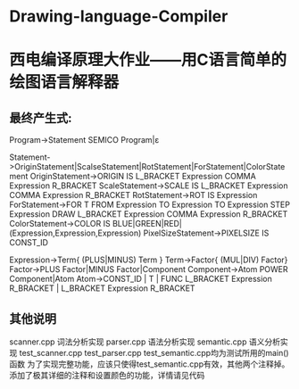 # Drawing-language-Compiler
西电编译原理大作业——用C语言简单的绘图语言解释器
================================================
最终产生式:
------------
Program->Statement SEMICO Program|ε

Statement->OriginStatement|ScalseStatement|RotStatement|ForStatement|ColorStatement
OriginStatement->ORIGIN IS L_BRACKET Expression COMMA Expression R_BRACKET
ScaleStatement->SCALE IS L_BRACKET Expression COMMA Expression R_BRACKET
RotStatement->ROT IS Expression
ForStatement->FOR T FROM Expression TO Expression TO Expression STEP Expression DRAW L_BRACKET Expression COMMA Expression R_BRACKET
ColorStatement->COLOR IS BLUE|GREEN|RED|(Expression,Expression,Expression)
PixelSizeStatement->PIXELSIZE IS CONST_ID

Expression->Term{ (PLUS|MINUS) Term }
Term->Factor{ (MUL|DIV) Factor}
Factor->PLUS Factor|MINUS Factor|Component
Component->Atom POWER Component|Atom
Atom->CONST_ID | T | FUNC L_BRACKET Expression R_BRACKET | L_BRACKET Expression R_BRACKET


其他说明
---------
scanner.cpp  词法分析实现
parser.cpp   语法分析实现
semantic.cpp 语义分析实现
test_scanner.cpp  test_parser.cpp  test_semantic.cpp均为测试所用的main()函数
为了实现完整功能，应该只使得test_semantic.cpp有效，其他两个注释掉。
添加了极其详细的注释和设置颜色的功能，详情请见代码
